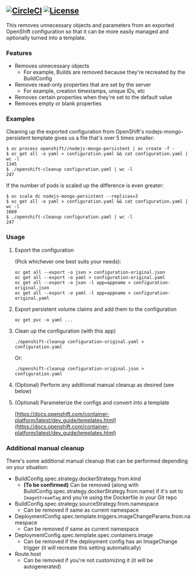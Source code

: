 [![CircleCI](https://circleci.com/gh/bmaupin/openshift-cleanup.svg?style=shield)](https://circleci.com/gh/bmaupin/openshift-cleanup)
[![License](https://img.shields.io/badge/license-Apache_2-blue.svg)](https://github.com/bmaupin/openshift-cleanup/blob/master/LICENSE)
---

This removes unnecessary objects and parameters from an exported OpenShift configuration so that it can be more easily
managed and optionally turned into a template.


### Features

- Removes unnecessary objects
    - For example, Builds are removed because they're recreated by the BuildConfig
- Removes read-only properties that are set by the server
    - For example, creation timestamps, unique IDs, etc
- Removes certain properties when they're set to the default value
- Removes empty or blank properties


### Examples

Cleaning up the exported configuration from OpenShift's nodejs-mongo-persistent template gives us a file that's over 5 times smaller:

```
$ oc process openshift//nodejs-mongo-persistent | oc create -f -
$ oc get all -o yaml > configuration.yaml && cat configuration.yaml | wc -l
1345
$ ./openshift-cleanup configuration.yaml | wc -l
247
```

If the number of pods is scaled up the difference is even greater:

```
$ oc scale dc nodejs-mongo-persistent --replicas=3
$ oc get all -o yaml > configuration.yaml && cat configuration.yaml | wc -l
1660
$ ./openshift-cleanup configuration.yaml | wc -l
247
```


### Usage

1. Export the configuration

    (Pick whichever one best suits your needs):
    ```
    oc get all --export -o json > configuration-original.json
    oc get all --export -o yaml > configuration-original.yaml
    oc get all --export -o json -l app=appname > configuration-original.json
    oc get all --export -o yaml -l app=appname > configuration-original.yaml
    ```

1. Export persistent volume claims and add them to the configuration

    ```
    oc get pvc -o yaml ...
    ```

1. Clean up the configuration (with this app)

    ```
    ./openshift-cleanup configuration-original.yaml > configuration.yaml
    ```

    Or:
    ```
    ./openshift-cleanup configuration-original.json > configuration.yaml
    ```

1. (Optional) Perform any additional manual cleanup as desired (see below)

1. (Optional) Parameterize the configs and convert into a template

    [https://docs.openshift.com/container-platform/latest/dev_guide/templates.html](https://docs.openshift.com/container-platform/latest/dev_guide/templates.html)


### Additional manual cleanup

There's some additional manual cleanup that can be performed depending on your situation:

- BuildConfig.spec.strategy.dockerStrategy.from.kind
    - **(To be confirmed)** Can be removed (along with BuildConfig.spec.strategy.dockerStrategy.from.name)
    if it's set to `ImageStreamTag` and you're using the Dockerfile in your Git repo
- BuildConfig.spec.strategy.sourceStrategy.from.namespace
    - Can be removed if same as current namespace
- DeploymentConfig.spec.template.triggers.imageChangeParams.from.namespace
    - Can be removed if same as current namespace
- DeploymentConfig.spec.template.spec.containers.image
    - Can be removed if the deployment config has an ImageChange trigger (it will recreate this setting automatically)
- Route.host
    - Can be removed if you're not customizing it (it will be autogenerated)
